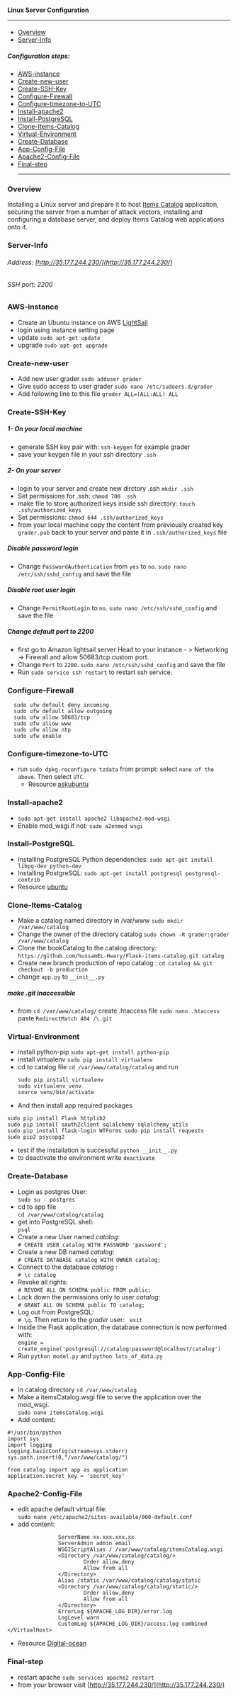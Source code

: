 #### Linux Server Configuration<hr>
- [Overview](#overview)
- [Server-Info](#server-info)
##### Configuration steps:
- [AWS-instance](#aws-instance)
- [Create-new-user](#create-new-user)
- [Create-SSH-Key](#create-ssh-key)
- [Configure-Firewall](#configure-firewall)
- [Configure-timezone-to-UTC](#configure-timezone-to-utc)
- [Install-apache2](#install-apache2)
- [Install-PostgreSQL](#install-postgresql)
- [Clone-Items-Catalog](#clone-items-catalog)
- [Virtual-Environment](#virtual-environment)
- [Create-Database](#create-database)
- [App-Config-File](#app-config-file)
- [Apache2-Config-File](#apache2-config-file)
- [Final-step](#final-step)<hr>
### Overview
Installing  a Linux server and prepare it to host 
[Items Catalog](https://github.com/hussamEL-Hwary/Flask-items-catalog) application, securing the server from a number of attack vectors, installing and configuring a database server, and deploy Items Catalog web applications onto it.
### Server-Info
###### Address: [http://35.177.244.230/](http://35.177.244.230/)
###### SSH port: 2200
### AWS-instance
* Create an Ubuntu instance on AWS [LightSail](https://lightsail.aws.amazon.com/)
* login using instance setting page
* update ```sudo apt-get update```
* upgrade ```sudo apt-get upgrade```
### Create-new-user
* Add new user grader  ```sudo adduser grader```
* Give sudo access to user grader ```sudo nano /etc/sudoers.d/grader```
* Add following line to this file
  ```grader ALL=(ALL:ALL) ALL```
### Create-SSH-Key
##### 1- On your local machine
* generate SSH key pair with: ```ssh-keygen``` for example grader
* save your keygen file in your ssh directory ```.ssh``` 
##### 2- On your server
* login to your server and create new dirctory .ssh ```mkdir .ssh```
* Set permissions for .ssh: ```chmod 700 .ssh```
* make file to store authorized keys inside ssh directory: ```touch .ssh/authorized_keys```
* Set permissions: ```chmod 644 .ssh/authorized_keys```
* from your local machine copy the content from previously created key ```grader.pub``` back to your server
and paste it in ```.ssh/authorized_keys``` file
##### Disable password login
* Change ```PasswordAuthentication``` from ```yes```  to ```no```. ```sudo nano /etc/ssh/sshd_config```
  and save the file
##### Disable root user login
* Change ```PermitRootLogin``` to ```no```. ```sudo nano /etc/ssh/sshd_config```
  and save the file
##### Change default port to 2200
* first go to  Amazon lightsail server Head to your
  instance - > Networking -> Firewall and allow 50683/tcp custom port.
* Change ```Port``` to ```2200```. ```sudo nano /etc/ssh/sshd_config```
  and save the file
* Run  ```sudo service ssh restart``` to restart ssh service.
### Configure-Firewall
``` 
  sudo ufw default deny incoming
  sudo ufw default allow outgoing
  sudo ufw allow 50683/tcp
  sudo ufw allow www
  sudo ufw allow ntp
  sudo ufw enable
  ```
### Configure-timezone-to-UTC
* run ```sudo dpkg-reconfigure tzdata``` from prompt: 
  select ```none of the above```. Then select ```UTC```.
  * Resource [askubuntu](https://askubuntu.com/questions/323131/setting-timezone-from-terminal/323163)
### Install-apache2
* ```sudo apt-get install apache2 libapache2-mod-wsgi```
* Enable mod_wsgi if not: ```sudo a2enmod wsgi```

### Install-PostgreSQL
* Installing PostgreSQL Python dependencies: ```sudo apt-get install libpq-dev python-dev```
* Installing PostgreSQL: ```sudo apt-get install postgresql postgresql-contrib```
* Resource [ubuntu](https://help.ubuntu.com/lts/serverguide/postgresql.html)
### Clone-Items-Catalog
* Make a catalog named directory in /var/www ```sudo mkdir /var/www/catalog```
* Change the owner of the directory catalog ```sudo chown -R grader:grader /var/www/catalog```
* Clone the bookCatalog to the catalog directory: ```https://github.com/hussamEL-Hwary/Flask-items-catalog.git catalog```
* Create new branch production of repo  catalog : ```cd catalog && git checkout -b production```
* change ```app.py``` to ```__init__.py``` 
##### make .git inaccessible
* from ```cd /var/www/catalog/``` create .htaccess file ```sudo nano .htaccess```
  paste  ```RedirectMatch 404 /\.git```
### Virtual-Environment
* install python-pip
 ```sudo apt-get install python-pip``` 
* install virtualenv
 ```sudo pip install virtualenv```
* cd to catalog file ```cd /var/www/catalog/catalog``` and run
  ```
  sudo pip install virtualenv 
  sudo virtualenv venv
  source venv/bin/activate 
  ```
 * And then install app required packages
  ```
  sudo pip install Flask httplib2 
  sudo pip install oauth2client sqlalchemy sqlalchemy_utils
  sudo pip install flask-login WTForms sudo pip install requests
  sudo pip2 psycopg2  
  ```
 *  test if the installation is successful  ```python __init__.py```
 * to deactivate the environment write ```deactivate```

### Create-Database
* Login as postgres User:<br>
```sudo su - postgres```
* cd to app file<br>
```cd /var/www/catalog/catalog```
* get into PostgreSQL shell:<br>
```psql```
* Create a new User named *catalog*:<br>
```# CREATE USER catalog WITH PASSWORD 'password';```
* Create a new DB named *catalog*:<br>
```# CREATE DATABASE catalog WITH OWNER catalog;```
* Connect to the database *catalog* :<br>
```# \c catalog```
* Revoke all rights:<br>
```# REVOKE ALL ON SCHEMA public FROM public;```
* Lock down the permissions only to user *catalog*:<br>
```# GRANT ALL ON SCHEMA public TO catalog;```
* Log out from PostgreSQL:<br>
```# \q```. Then return to the *grader* user: ``` exit```
* Inside the Flask application, the database connection is now performed with:<br>
  ```engine = create_engine('postgresql://catalog:password@localhost/catalog')```
* Run ```python model.py``` and ```python lots_of_data.py``` 
### App-Config-File
* In catalog directory ```cd /var/www/catalog``` 
*  Make a itemsCatalog.wsgi file to serve the application over the mod_wsgi.<br>
```sudo nano itemsCatalog.wsgi```
* Add  content: <br>
```
#!/usr/bin/python
import sys
import logging
logging.basicConfig(stream=sys.stderr)
sys.path.insert(0,"/var/www/catalog/")

from catalog import app as application
application.secret_key = 'secret_key'
```
### Apache2-Config-File
* edit apache default virtual file:<br>
```sudo nano /etc/apache2/sites-available/000-default.conf```
* add content:<br>
```<VirtualHost *:80>
                ServerName xx.xxx.xxx.xx
                ServerAdmin admin email
                WSGIScriptAlias / /var/www/catalog/itemsCatalog.wsgi
                <Directory /var/www/catalog/catalog/>
                        Order allow,deny
                        Allow from all
                </Directory>
                Alias /static /var/www/catalog/catalog/static
                <Directory /var/www/catalog/catalog/static/>
                        Order allow,deny
                        Allow from all
                </Directory>
                ErrorLog ${APACHE_LOG_DIR}/error.log
                LogLevel warn
                CustomLog ${APACHE_LOG_DIR}/access.log combined
</VirtualHost>
```
* Resource [Digital-ocean](https://www.digitalocean.com/community/tutorials/how-to-deploy-a-flask-application-on-an-ubuntu-vps)
### Final-step
* restart apache ```sudo services apache2 restart``` 
* from your browser visit [http://35.177.244.230/](http://35.177.244.230/)
